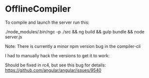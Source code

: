 # OfflineCompiler

To compile and launch the server run this:

./node_modules/.bin/ngc -p ./src && ng build && gulp bundle && node server.js


Note: There is currently a minor npm version bug in the compiler-cli

I had to manually hack the versions to get it to work:

Should be fixed in rc4, but see this bug for details: https://github.com/angular/angular/issues/9540


